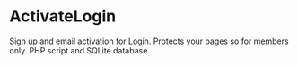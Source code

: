 # ActivateLogin
Sign up and email activation for Login. Protects your pages so for members only. 
PHP script and SQLite database.
